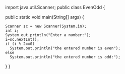 import java.util.Scanner;
public class EvenOdd
{

  public static void main(String[] args) 
  {

    Scanner sc = new Scanner(System.in);
    int i;
    System.out.println("Enter a number:");
    i=sc.nextInt();
    if (i % 2==0)
      System.out.println("the entered number is even");
    else
      System.out.println("the entered number is odd:");
  }
}
